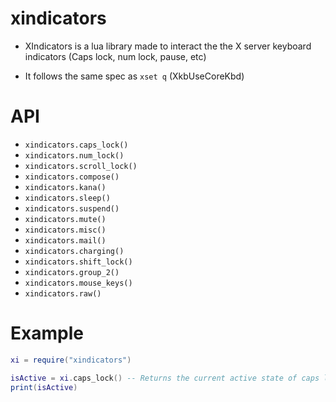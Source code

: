 # xindicators
* XIndicators is a lua library made to interact the the X server keyboard indicators (Caps lock, num lock, pause, etc)

* It follows the same spec as `xset q` (XkbUseCoreKbd)

# API
* `xindicators.caps_lock()`
* `xindicators.num_lock()`
* `xindicators.scroll_lock()`
* `xindicators.compose()`
* `xindicators.kana()`
* `xindicators.sleep()`
* `xindicators.suspend()`
* `xindicators.mute()`
* `xindicators.misc()`
* `xindicators.mail()`
* `xindicators.charging()`
* `xindicators.shift_lock()`
* `xindicators.group_2()`
* `xindicators.mouse_keys()`
* `xindicators.raw()`

# Example
```lua
xi = require("xindicators")

isActive = xi.caps_lock() -- Returns the current active state of caps lock (boolean)
print(isActive)
```
